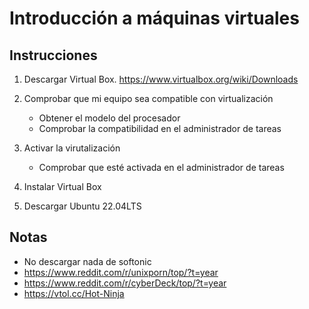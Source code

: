 # Introducción a máquinas virtuales

## Instrucciones

1. Descargar Virtual Box. https://www.virtualbox.org/wiki/Downloads

2. Comprobar que mi equipo sea compatible con virtualización
    - Obtener el modelo del procesador
    - Comprobar la compatibilidad en el administrador de tareas

3. Activar la virutalización
    - Comprobar que esté activada en el administrador de tareas

4. Instalar Virtual Box

5. Descargar Ubuntu 22.04LTS




## Notas

- No descargar nada de softonic
- https://www.reddit.com/r/unixporn/top/?t=year
- https://www.reddit.com/r/cyberDeck/top/?t=year
- https://vtol.cc/Hot-Ninja
